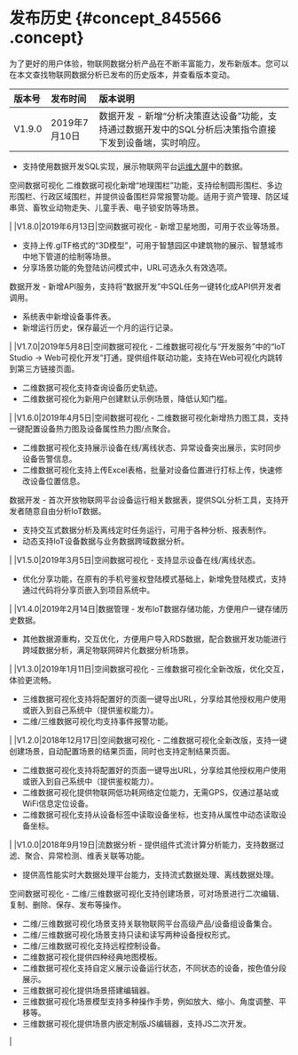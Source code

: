 # 发布历史 {#concept_845566 .concept}

为了更好的用户体验，物联网数据分析产品在不断丰富能力，发布新版本。您可以在本文查找物联网数据分析已发布的历史版本，并查看版本变动。

|版本号|发布时间|版本说明|
|:--|:---|:---|
|V1.9.0|2019年7月10日|数据开发 -   新增“分析决策直达设备”功能，支持通过数据开发中的SQL分析后决策指令直接下发到设备端，实时响应。
-   支持使用数据开发SQL实现，展示物联网平台[运维大屏](../../../../cn.zh-CN/用户指南/监控运维/运维大屏.md#)中的数据。

 空间数据可视化 二维数据可视化新增“地理围栏”功能，支持绘制圆形围栏、多边形围栏、行政区域围栏，并提供设备围栏异常报警功能。适用于资产管理、防区域串货、畜牧业动物走失、儿童手表、电子锁安防等场景。

 |
|V1.8.0|2019年6月13日|空间数据可视化 -   新增卫星地图，可用于农业等场景。
-   支持上传.glTF格式的“3D模型”，可用于智慧园区中建筑物的展示、智慧城市中地下管道的绘制等场景。
-   分享场景功能的免登陆访问模式中，URL可选永久有效选项。

 数据开发 -   新增API服务，支持将“数据开发”中SQL任务一键转化成API供开发者调用。
-   系统表中新增设备事件表。
-   新增运行历史，保存最近一个月的运行记录。

 |
|V1.7.0|2019年5月8日|空间数据可视化 -   二维数据可视化与“开发服务”中的“IoT Studio → Web可视化开发”打通，提供组件联动功能，支持在Web可视化内跳转到第三方链接页面。
-   二维数据可视化支持查询设备历史轨迹。
-   二维数据可视化为新用户创建默认示例场景，降低认知门槛。

 |
|V1.6.0|2019年4月5日|空间数据可视化 -   二维数据可视化新增热力图工具，支持一键配置设备热力图及设备属性热力图/点聚合。
-   二维数据可视化支持展示设备在线/离线状态、异常设备突出展示，实时同步设备告警信息。
-   二维数据可视化支持上传Excel表格，批量对设备位置进行打标上传，快速修改设备位置信息。

 数据开发 -   首次开放物联网平台设备运行相关数据表，提供SQL分析工具，支持开发者随意自由分析IoT数据。
-   支持交互式数据分析及离线定时任务运行，可用于各种分析、报表制作。
-   动态支持IoT设备数据与业务数据跨域数据分析。

 |
|V1.5.0|2019年3月5日|空间数据可视化 -   支持显示设备在线/离线状态。
-   优化分享功能，在原有的手机号鉴权登陆模式基础上，新增免登陆模式，支持通过代码将分享页嵌入到项目系统中。

 |
|V1.4.0|2019年2月14日|数据管理 -   发布IoT数据存储功能，方便用户一键存储历史数据。
-   其他数据源重构，交互优化，方便用户导入RDS数据，配合数据开发功能进行跨域数据分析，满足物联网碎片化数据分析场景。

 |
|V1.3.0|2019年1月11日|空间数据可视化 -   三维数据可视化全新改版，优化交互，体验更流畅。
-   三维数据可视化支持将配置好的页面一键导出URL，分享给其他授权用户使用或嵌入到自己系统中（提供鉴权能力）。
-   二维/三维数据可视化均支持事件报警功能。

 |
|V1.2.0|2018年12月17日|空间数据可视化 -   二维数据可视化全新改版，支持一键创建场景，自动配置场景的结果页面，同时也支持定制结果页面。
-   二维数据可视化支持将配置好的页面一键导出URL，分享给其他授权用户使用或嵌入到自己系统中（提供鉴权能力）。
-   二维数据可视化提供物联网低功耗网络定位能力，无需GPS，仅通过基站或WiFi信息定位设备。
-   二维数据可视化支持从设备标签中读取设备坐标，也支持从属性中动态读取设备坐标。

 |
|V1.0.0|2018年9月19日|流数据分析 -   提供组件式流计算分析能力，支持数据过滤、聚合、异常检测、维表关联等功能。
-   提供高性能实时大数据处理平台能力，支持流式数据处理、离线数据处理。

 空间数据可视化 -   二维/三维数据可视化支持创建场景，可对场景进行二次编辑、复制、删除、保存、发布等操作。
-   二维/三维数据可视化场景支持关联物联网平台高级产品/设备组设备集合。
-   二维/三维数据可视化场景支持只读和读写两种设备授权形式。
-   二维/三维数据可视化支持远程控制设备。
-   二维数据可视化提供四种经典地图模板。
-   二维数据可视化支持自定义展示设备运行状态，不同状态的设备，按色值分段展示。
-   三维数据可视化提供场景搭建编辑器。
-   三维数据可视化场景模型支持多种操作手势，例如放大、缩小、角度调整、平移等。
-   三维数据可视化提供场景内嵌定制版JS编辑器，支持JS二次开发。

 |

